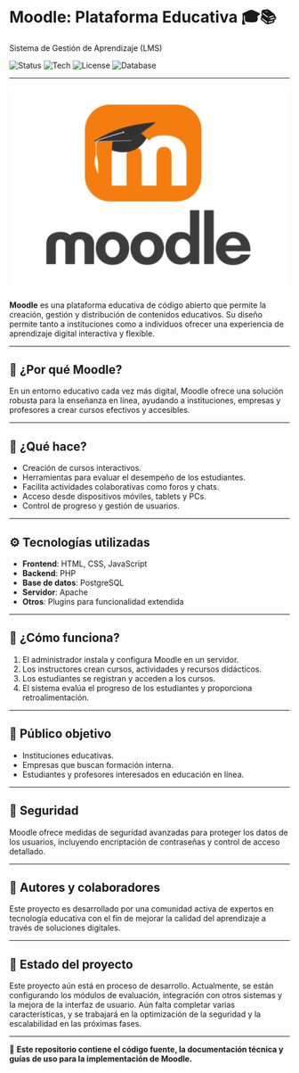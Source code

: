 # **Moodle: Plataforma Educativa** 🎓📚  
Sistema de Gestión de Aprendizaje (LMS)

![Status](https://img.shields.io/badge/status-en%20desarrollo-yellow)
![Tech](https://img.shields.io/badge/Backend-PHP-blue)
![License](https://img.shields.io/badge/license-GPLv3-green)
![Database](https://img.shields.io/badge/database-PostgreSQL-blue)

---

![Moodle Banner](./Moodle.png)

**Moodle** es una plataforma educativa de código abierto que permite la creación, gestión y distribución de contenidos educativos. Su diseño permite tanto a instituciones como a individuos ofrecer una experiencia de aprendizaje digital interactiva y flexible.

---

## 🎯 **¿Por qué Moodle?**

En un entorno educativo cada vez más digital, Moodle ofrece una solución robusta para la enseñanza en línea, ayudando a instituciones, empresas y profesores a crear cursos efectivos y accesibles.

---

## 📱 **¿Qué hace?**

- Creación de cursos interactivos.
- Herramientas para evaluar el desempeño de los estudiantes.
- Facilita actividades colaborativas como foros y chats.
- Acceso desde dispositivos móviles, tablets y PCs.
- Control de progreso y gestión de usuarios.

---

## ⚙️ **Tecnologías utilizadas**

- **Frontend**: HTML, CSS, JavaScript
- **Backend**: PHP
- **Base de datos**: PostgreSQL
- **Servidor**: Apache
- **Otros**: Plugins para funcionalidad extendida

---

## 🚀 **¿Cómo funciona?**

1. El administrador instala y configura Moodle en un servidor.
2. Los instructores crean cursos, actividades y recursos didácticos.
3. Los estudiantes se registran y acceden a los cursos.
4. El sistema evalúa el progreso de los estudiantes y proporciona retroalimentación.

---

## 🎯 **Público objetivo**

- Instituciones educativas.
- Empresas que buscan formación interna.
- Estudiantes y profesores interesados en educación en línea.

---

## 🔐 **Seguridad**

Moodle ofrece medidas de seguridad avanzadas para proteger los datos de los usuarios, incluyendo encriptación de contraseñas y control de acceso detallado.

---

## 🧠 **Autores y colaboradores**

Este proyecto es desarrollado por una comunidad activa de expertos en tecnología educativa con el fin de mejorar la calidad del aprendizaje a través de soluciones digitales.

---

## 🚧 **Estado del proyecto**  
Este proyecto aún está en proceso de desarrollo. Actualmente, se están configurando los módulos de evaluación, integración con otros sistemas y la mejora de la interfaz de usuario. Aún falta completar varias características, y se trabajará en la optimización de la seguridad y la escalabilidad en las próximas fases.

---

📌 **Este repositorio contiene el código fuente, la documentación técnica y guías de uso para la implementación de Moodle.**
